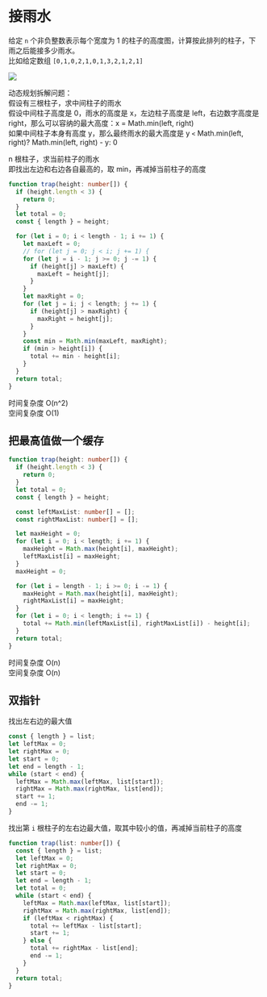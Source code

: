# 接雨水

给定 `n` 个非负整数表示每个宽度为 1 的柱子的高度图，计算按此排列的柱子，下雨之后能接多少雨水。  
比如给定数组 `[0,1,0,2,1,0,1,3,2,1,2,1]`

![](https://camo.githubusercontent.com/58976208636832cb4a54c7c23c9f19910799c5c4fa2f42b07bfd3d5dd53ebfcf/68747470733a2f2f702e697069632e7669702f63676867626e2e6a7067)

动态规划拆解问题：  
假设有三根柱子，求中间柱子的雨水  
假设中间柱子高度是 0，雨水的高度是 x，左边柱子高度是 left，右边数字高度是 right，那么可以容纳的最大高度：x = Math.min(left, right)  
如果中间柱子本身有高度 y，那么最终雨水的最大高度是 y `<` Math.min(left, right)? Math.min(left, right) - y: 0

n 根柱子，求当前柱子的雨水  
即找出左边和右边各自最高的，取 min，再减掉当前柱子的高度

```ts
function trap(height: number[]) {
  if (height.length < 3) {
    return 0;
  }
  let total = 0;
  const { length } = height;

  for (let i = 0; i < length - 1; i += 1) {
    let maxLeft = 0;
    // for (let j = 0; j < i; j += 1) {
    for (let j = i - 1; j >= 0; j -= 1) {
      if (height[j] > maxLeft) {
        maxLeft = height[j];
      }
    }
    let maxRight = 0;
    for (let j = i; j < length; j += 1) {
      if (height[j] > maxRight) {
        maxRight = height[j];
      }
    }
    const min = Math.min(maxLeft, maxRight);
    if (min > height[i]) {
      total += min - height[i];
    }
  }
  return total;
}
```

时间复杂度 O(n^2)  
空间复杂度 O(1)

## 把最高值做一个缓存

```ts
function trap(height: number[]) {
  if (height.length < 3) {
    return 0;
  }
  let total = 0;
  const { length } = height;

  const leftMaxList: number[] = [];
  const rightMaxList: number[] = [];

  let maxHeight = 0;
  for (let i = 0; i < length; i += 1) {
    maxHeight = Math.max(height[i], maxHeight);
    leftMaxList[i] = maxHeight;
  }
  maxHeight = 0;

  for (let i = length - 1; i >= 0; i -= 1) {
    maxHeight = Math.max(height[i], maxHeight);
    rightMaxList[i] = maxHeight;
  }
  for (let i = 0; i < length; i += 1) {
    total += Math.min(leftMaxList[i], rightMaxList[i]) - height[i];
  }
  return total;
}
```

时间复杂度 O(n)  
空间复杂度 O(n)

## 双指针

找出左右边的最大值

```ts
const { length } = list;
let leftMax = 0;
let rightMax = 0;
let start = 0;
let end = length - 1;
while (start < end) {
  leftMax = Math.max(leftMax, list[start]);
  rightMax = Math.max(rightMax, list[end]);
  start += 1;
  end -= 1;
}
```

找出第 `i` 根柱子的左右边最大值，取其中较小的值，再减掉当前柱子的高度

```ts
function trap(list: number[]) {
  const { length } = list;
  let leftMax = 0;
  let rightMax = 0;
  let start = 0;
  let end = length - 1;
  let total = 0;
  while (start < end) {
    leftMax = Math.max(leftMax, list[start]);
    rightMax = Math.max(rightMax, list[end]);
    if (leftMax < rightMax) {
      total += leftMax - list[start];
      start += 1;
    } else {
      total += rightMax - list[end];
      end -= 1;
    }
  }
  return total;
}
```
